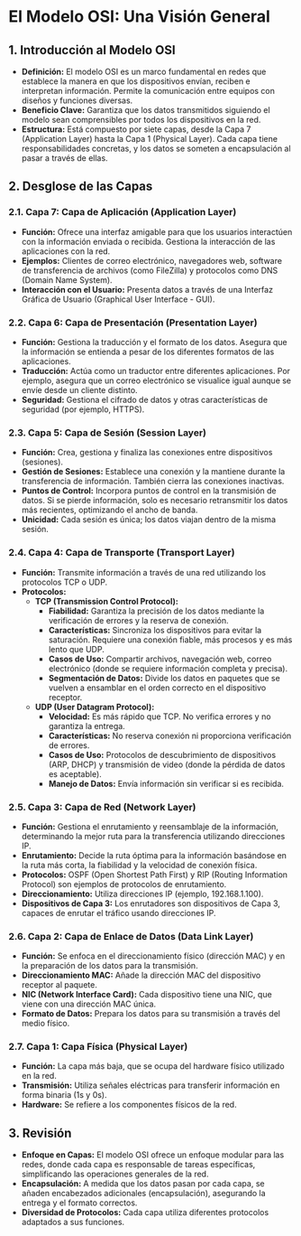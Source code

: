 
# **El Modelo OSI: Una Visión General**

## 1. Introducción al Modelo OSI

*   **Definición:** El modelo OSI es un marco fundamental en redes que establece la manera en que los dispositivos envían, reciben e interpretan información. Permite la comunicación entre equipos con diseños y funciones diversas.
*   **Beneficio Clave:** Garantiza que los datos transmitidos siguiendo el modelo sean comprensibles por todos los dispositivos en la red.
*   **Estructura:** Está compuesto por siete capas, desde la Capa 7 (Application Layer) hasta la Capa 1 (Physical Layer). Cada capa tiene responsabilidades concretas, y los datos se someten a encapsulación al pasar a través de ellas.

## 2. Desglose de las Capas

### 2.1. Capa 7: Capa de Aplicación (Application Layer)

*   **Función:** Ofrece una interfaz amigable para que los usuarios interactúen con la información enviada o recibida. Gestiona la interacción de las aplicaciones con la red.
*   **Ejemplos:** Clientes de correo electrónico, navegadores web, software de transferencia de archivos (como FileZilla) y protocolos como DNS (Domain Name System).
*   **Interacción con el Usuario:** Presenta datos a través de una Interfaz Gráfica de Usuario (Graphical User Interface - GUI).

### 2.2. Capa 6: Capa de Presentación (Presentation Layer)

*   **Función:** Gestiona la traducción y el formato de los datos. Asegura que la información se entienda a pesar de los diferentes formatos de las aplicaciones.
*   **Traducción:** Actúa como un traductor entre diferentes aplicaciones. Por ejemplo, asegura que un correo electrónico se visualice igual aunque se envíe desde un cliente distinto.
*   **Seguridad:** Gestiona el cifrado de datos y otras características de seguridad (por ejemplo, HTTPS).

### 2.3. Capa 5: Capa de Sesión (Session Layer)

*   **Función:** Crea, gestiona y finaliza las conexiones entre dispositivos (sesiones).
*   **Gestión de Sesiones:** Establece una conexión y la mantiene durante la transferencia de información. También cierra las conexiones inactivas.
*   **Puntos de Control:** Incorpora puntos de control en la transmisión de datos. Si se pierde información, solo es necesario retransmitir los datos más recientes, optimizando el ancho de banda.
*   **Unicidad:** Cada sesión es única; los datos viajan dentro de la misma sesión.

### 2.4. Capa 4: Capa de Transporte (Transport Layer)

*   **Función:** Transmite información a través de una red utilizando los protocolos TCP o UDP.
*   **Protocolos:**
    *   **TCP (Transmission Control Protocol):**
        *   **Fiabilidad:** Garantiza la precisión de los datos mediante la verificación de errores y la reserva de conexión.
        *   **Características:** Sincroniza los dispositivos para evitar la saturación. Requiere una conexión fiable, más procesos y es más lento que UDP.
        *   **Casos de Uso:** Compartir archivos, navegación web, correo electrónico (donde se requiere información completa y precisa).
        *   **Segmentación de Datos:** Divide los datos en paquetes que se vuelven a ensamblar en el orden correcto en el dispositivo receptor.
    *   **UDP (User Datagram Protocol):**
        *   **Velocidad:** Es más rápido que TCP. No verifica errores y no garantiza la entrega.
        *   **Características:** No reserva conexión ni proporciona verificación de errores.
        *   **Casos de Uso:** Protocolos de descubrimiento de dispositivos (ARP, DHCP) y transmisión de video (donde la pérdida de datos es aceptable).
        *   **Manejo de Datos:** Envía información sin verificar si es recibida.

### 2.5. Capa 3: Capa de Red (Network Layer)

*   **Función:** Gestiona el enrutamiento y reensamblaje de la información, determinando la mejor ruta para la transferencia utilizando direcciones IP.
*   **Enrutamiento:** Decide la ruta óptima para la información basándose en la ruta más corta, la fiabilidad y la velocidad de conexión física.
*   **Protocolos:** OSPF (Open Shortest Path First) y RIP (Routing Information Protocol) son ejemplos de protocolos de enrutamiento.
*   **Direccionamiento:** Utiliza direcciones IP (ejemplo, 192.168.1.100).
*   **Dispositivos de Capa 3:** Los enrutadores son dispositivos de Capa 3, capaces de enrutar el tráfico usando direcciones IP.

### 2.6. Capa 2: Capa de Enlace de Datos (Data Link Layer)

*   **Función:** Se enfoca en el direccionamiento físico (dirección MAC) y en la preparación de los datos para la transmisión.
*   **Direccionamiento MAC:** Añade la dirección MAC del dispositivo receptor al paquete.
*   **NIC (Network Interface Card):** Cada dispositivo tiene una NIC, que viene con una dirección MAC única.
*   **Formato de Datos:** Prepara los datos para su transmisión a través del medio físico.

### 2.7. Capa 1: Capa Física (Physical Layer)

*   **Función:** La capa más baja, que se ocupa del hardware físico utilizado en la red.
*   **Transmisión:** Utiliza señales eléctricas para transferir información en forma binaria (1s y 0s).
*   **Hardware:** Se refiere a los componentes físicos de la red.

## 3. Revisión

*   **Enfoque en Capas:** El modelo OSI ofrece un enfoque modular para las redes, donde cada capa es responsable de tareas específicas, simplificando las operaciones generales de la red.
*   **Encapsulación:** A medida que los datos pasan por cada capa, se añaden encabezados adicionales (encapsulación), asegurando la entrega y el formato correctos.
*   **Diversidad de Protocolos:** Cada capa utiliza diferentes protocolos adaptados a sus funciones.

